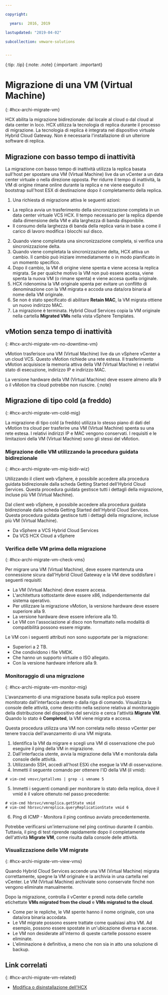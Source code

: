 ```yaml
---

copyright:

  years:  2016, 2019

lastupdated: "2019-04-02"

subcollection: vmware-solutions


---
```


{:tip: .tip}
{:note: .note}
{:important: .important}

# Migrazione di una VM (Virtual Machine)
{: #hcx-archi-migrate-vm}

HCX abilita la migrazione bidirezionale: dal locale al cloud o dal cloud al data center in loco. HCX utilizza la tecnologia di replica durante il processo di migrazione. La tecnologia di replica è integrata nel dispositivo virtuale Hybrid Cloud Gateway. Non è necessaria l'installazione di un ulteriore software di replica.

## Migrazione con basso tempo di inattività

La migrazione con basso tempo di inattività utilizza la replica basata sull'host per spostare una VM (Virtual Machine) live da un vCenter a un data center virtuale o nella direzione opposta. Per ridurre il tempo di inattività, la VM di origine rimane online durante la replica e ne viene eseguito il bootstrap sull'host ESX di destinazione dopo il completamento della replica.

1. Una richiesta di migrazione attiva le seguenti azioni:
  * La replica avvia un trasferimento della sincronizzazione completa in un data center virtuale VCS HCX. Il tempo necessario per la replica dipende dalla dimensione della VM e alla larghezza di banda disponibile.
  * Il consumo della larghezza di banda della replica varia in base a come il carico di lavoro modifica i blocchi sul disco.
2. Quando viene completata una sincronizzazione completa, si verifica una sincronizzazione delta.
3. Quando viene completata la sincronizzazione delta, HCX attiva un cambio. Il cambio può iniziare immediatamente o in modo pianificato in un momento specifico.
4. Dopo il cambio, la VM di origine viene spenta e viene accesa la replica migrata. Se per qualche motivo la VM non può essere accesa, viene spenta la nuova VM (o rimane spenta) e viene accesa quella originale.
5. HCX ridenomina la VM originale spenta per evitare un conflitto di denominazione con la VM migrata e accoda una data/ora binaria al nome della VM originale.
6. Se non è stato specificato di abilitare **Retain MAC**, la VM migrata ottiene un nuovo indirizzo MAC.
7. La migrazione è terminata. Hybrid Cloud Services copia la VM originale nella cartella **Migrated VMs** nella vista vSphere Templates.

## vMotion senza tempo di inattività
{: #hcx-archi-migrate-vm-no-downtime-vm}

vMotion trasferisce una VM (Virtual Machine) live da un vSphere vCenter a un cloud VCS. Questo vMotion richiede una rete estesa. Il trasferimento vMotion acquisisce la memoria attiva della VM (Virtual Machine) e i relativi stato di esecuzione, indirizzo IP e indirizzo MAC.

La versione hardware della VM (Virtual Machine) deve essere almeno alla 9 o il vMotion tra cloud potrebbe non riuscire.
{:note}

## Migrazione di tipo cold (a freddo)
{: #hcx-archi-migrate-vm-cold-mig}

La migrazione di tipo cold (a freddo) utilizza lo stesso piano di dati del vMotion tra cloud per trasferire una VM (Virtual Machine) spenta su una rete estesa. I relativi indirizzi IP e MAC vengono conservati. I requisiti e le limitazioni della VM (Virtual Machine) sono gli stessi del vMotion.

### Migrazione delle VM utilizzando la procedura guidata bidirezionale
{: #hcx-archi-migrate-vm-mig-bidir-wiz}

Utilizzando il client web vSphere, è possibile accedere alla procedura guidata bidirezionale dalla scheda Getting Started dell'Hybrid Cloud Services. Questa procedura guidata gestisce tutti i dettagli della migrazione, incluse più VM (Virtual Machine).

Dal client web vSphere, è possibile accedere alla procedura guidata bidirezionale dalla scheda Getting Started dell'Hybrid Cloud Services. Questa procedura guidata gestisce tutti i dettagli della migrazione, incluse più VM (Virtual Machine).
* Da vSphere a VCS Hybrid Cloud Services
* Da VCS HCX Cloud a vSphere

### Verifica delle VM prima della migrazione
{: #hcx-archi-migrate-vm-check-vms}

Per migrare una VM (Virtual Machine), deve essere mantenuta una connessione sicura dall'Hybrid Cloud Gateway e la VM deve soddisfare i seguenti requisiti:
* La VM (Virtual Machine) deve essere accesa.
* L'architettura sottostante deve essere x86, indipendentemente dal sistema operativo.
* Per utilizzare la migrazione vMotion, la versione hardware deve essere superiore alla 9.
* La versione hardware deve essere inferiore alla 10.
* Le VM con l'associazione al disco non formattato nella modalità di compatibilità possono essere migrate.

Le VM con i seguenti attributi non sono supportate per la migrazione:
* Superiori a 2 TB.
* Che condividono i file VMDK.
* Che hanno un supporto virtuale o ISO allegato.
* Con la versione hardware inferiore alla 9.

### Monitoraggio di una migrazione
{: #hcx-archi-migrate-vm-monitor-mig}

L'avanzamento di una migrazione basata sulla replica può essere monitorato dall'interfaccia utente o dalla riga di comando. Visualizza la console delle attività, come descritto nella sezione relativa al monitoraggio della distribuzione del dispositivo del servizio e cerca l'attività **Migrate VM**. Quando lo stato è **Completed**, la VM viene migrata e accesa.

Questa procedura utilizza una VM non correlata nello stesso vCenter per tenere traccia dell'avanzamento di una VM migrata.

1. Identifica la VM da migrare e scegli una VM di osservazione che può eseguire il ping della VM in migrazione.
2. Dall'interfaccia utente, avvia la migrazione della VM e monitorala dalla console delle attività.
3. Utilizzando SSH, accedi all'host ESXi che esegue la VM di osservazione.
4. Immetti il seguente comando per ottenere l'ID della VM (il vmid):

  ```
  # vim-cmd vmsvc/getallvms | grep -i vmname 5
  ```

5. Immetti i seguenti comandi per monitorare lo stato della replica, dove il vmid è il valore ottenuto nel passo precedente:

  ```
  # vim-cmd hbrsvc/vmreplica.getState vmid
  # vim-cmd hbrsvc/vmreplica.queryReplicationState vmid 6
  ```

6. Ping di ICMP - Monitora il ping continuo avviato precedentemente.

Potrebbe verificarsi un'interruzione nel ping continuo durante il cambio. Tuttavia, il ping di test riprende rapidamente dopo il completamente dell'attività **Migrate VM**, come risulta dalla console delle attività.

### Visualizzazione delle VM migrate
{: #hcx-archi-migrate-vm-view-vms}

Quando Hybrid Cloud Services accende una VM (Virtual Machine) migrata correttamente, spegne la VM originale e la archivia in una cartella nel vCenter. Le VM (Virtual Machine) archiviate sono conservate finché non vengono eliminate manualmente.

Dopo la migrazione, controlla il vCenter e prendi nota delle cartelle etichettate **VMs migrated from the cloud** e **VMs migrated to the cloud**.
* Come per le repliche, le VM spente hanno il nome originale, con una data/ora binaria accodata.
* Le VM migrate possono essere trattate come qualsiasi altra VM. Ad esempio, possono essere spostate in un'ubicazione diversa e accese.
* Le VM non desiderate all'interno di queste cartelle possono essere eliminate.
* L'eliminazione è definitiva, a meno che non sia in atto una soluzione di backup.

## Link correlati
{: #hcx-archi-migrate-vm-related}

* [Modifica o disinstallazione dell'HCX](/docs/services/vmwaresolutions/archiref/hcx-archi?topic=vmware-solutions-hcx-archi-mod-uninstall)
